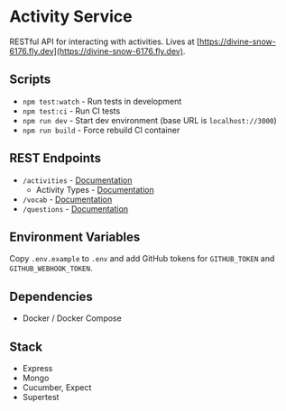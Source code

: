 # Activity Service

RESTful API for interacting with activities. Lives at [https://divine-snow-6176.fly.dev](https://divine-snow-6176.fly.dev).

## Scripts

* `npm test:watch` - Run tests in development
* `npm test:ci` - Run CI tests
* `npm run dev` - Start dev environment (base URL is `localhost://3000`)
* `npm run build` - Force rebuild CI container

## REST Endpoints

* `/activities` - [Documentation](tests/activities.feature)
  * Activity Types - [Documentation](tests/activity-types.feature)
* `/vocab` - [Documentation](tests/vocab.feature)
* `/questions` - [Documentation](tests/question.feature)

## Environment Variables

Copy `.env.example` to `.env` and add GitHub tokens for `GITHUB_TOKEN` and `GITHUB_WEBHOOK_TOKEN`.

## Dependencies

* Docker / Docker Compose

## Stack

* Express
* Mongo
* Cucumber, Expect
* Supertest

